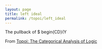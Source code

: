 ```yaml
---
layout: page
title: left ideal
permalink: /topoi/left_ideal
---
```

The pullback of $ begin{CD}(Y


From [Topoi: The Categorical Analysis of Logic](https://mathgloss.github.io/MathGloss/topoi.html)